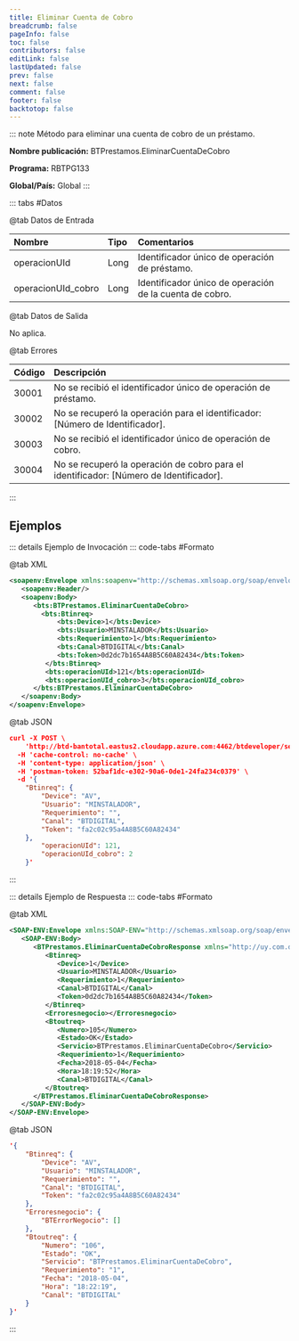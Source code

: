 ```yaml
---
title: Eliminar Cuenta de Cobro
breadcrumb: false
pageInfo: false
toc: false
contributors: false
editLink: false
lastUpdated: false
prev: false
next: false
comment: false
footer: false
backtotop: false
---
```


<!-- ABRE DATOS DEL MÉTODO -->
::: note Método para eliminar una cuenta de cobro de un préstamo.

**Nombre publicación:** BTPrestamos.EliminarCuentaDeCobro

**Programa:** RBTPG133

**Global/País:** Global
:::
<!-- CIERRA DATOS DEL MÉTODO -->

<!-- ABRE TABLA DE DATOS -->
::: tabs #Datos 

@tab Datos de Entrada

Nombre | Tipo | Comentarios
:--------- | :--------- | :---------
operacionUId | Long | Identificador único de operación de préstamo.
operacionUId_cobro | Long | Identificador único de operación de la cuenta de cobro.

@tab Datos de Salida

No aplica.

@tab Errores

Código | Descripción
:--------- | :-----------
30001 | No se recibió el identificador único de operación de préstamo.
30002 | No se recuperó la operación para el identificador: [Número de Identificador].
30003 | No se recibió el identificador único de operación de cobro.
30004 | No se recuperó la operación de cobro para el identificador: [Número de Identificador].
::: 
<!-- CIERRA TABLA DE DATOS -->

## **Ejemplos**

<!-- ABRE EJEMPLO DE INVOCACIÓN -->
::: details Ejemplo de Invocación 
::: code-tabs #Formato

@tab XML
```xml
<soapenv:Envelope xmlns:soapenv="http://schemas.xmlsoap.org/soap/envelope/" xmlns:bts="http://uy.com.dlya.bantotal/BTSOA/">
   <soapenv:Header/>
   <soapenv:Body>
      <bts:BTPrestamos.EliminarCuentaDeCobro>
		<bts:Btinreq>
            <bts:Device>1</bts:Device>
            <bts:Usuario>MINSTALADOR</bts:Usuario>
            <bts:Requerimiento>1</bts:Requerimiento>
            <bts:Canal>BTDIGITAL</bts:Canal>
            <bts:Token>0d2dc7b1654A8B5C60A82434</bts:Token>
         </bts:Btinreq>
         <bts:operacionUId>121</bts:operacionUId>
         <bts:operacionUId_cobro>3</bts:operacionUId_cobro>
      </bts:BTPrestamos.EliminarCuentaDeCobro>
   </soapenv:Body>
</soapenv:Envelope>
```

@tab JSON
```json
curl -X POST \
	'http://btd-bantotal.eastus2.cloudapp.azure.com:4462/btdeveloper/servlet/com.dlya.bantotal.odwsbt_BTPrestamos?EliminarCuentaDeCobro' \
  -H 'cache-control: no-cache' \
  -H 'content-type: application/json' \
  -H 'postman-token: 52baf1dc-e302-90a6-0de1-24fa234c0379' \
  -d '{
	"Btinreq": {
		"Device": "AV",
		"Usuario": "MINSTALADOR",
		"Requerimiento": "",
		"Canal": "BTDIGITAL",
		"Token": "fa2c02c95a4A8B5C60A82434"
	},
		"operacionUId": 121,
		"operacionUId_cobro": 2
	}'
```
:::
<!-- CIERRA EJEMPLO DE INVOCACIÓN -->

<!-- ABRE EJEMPLO DE RESPUESTA -->
::: details Ejemplo de Respuesta 
::: code-tabs #Formato

@tab XML
```xml
<SOAP-ENV:Envelope xmlns:SOAP-ENV="http://schemas.xmlsoap.org/soap/envelope/" xmlns:xsd="http://www.w3.org/2001/XMLSchema" xmlns:SOAP-ENC="http://schemas.xmlsoap.org/soap/encoding/" xmlns:xsi="http://www.w3.org/2001/XMLSchema-instance">
   <SOAP-ENV:Body>
      <BTPrestamos.EliminarCuentaDeCobroResponse xmlns="http://uy.com.dlya.bantotal/BTSOA/">
         <Btinreq>
            <Device>1</Device>
            <Usuario>MINSTALADOR</Usuario>
            <Requerimiento>1</Requerimiento>
            <Canal>BTDIGITAL</Canal>
            <Token>0d2dc7b1654A8B5C60A82434</Token>
         </Btinreq>
         <Erroresnegocio></Erroresnegocio>
         <Btoutreq>
            <Numero>105</Numero>
            <Estado>OK</Estado>
            <Servicio>BTPrestamos.EliminarCuentaDeCobro</Servicio>
            <Requerimiento>1</Requerimiento>
            <Fecha>2018-05-04</Fecha>
            <Hora>18:19:52</Hora>
            <Canal>BTDIGITAL</Canal>
         </Btoutreq>
      </BTPrestamos.EliminarCuentaDeCobroResponse>
   </SOAP-ENV:Body>
</SOAP-ENV:Envelope>
```

@tab JSON
```json
'{
	"Btinreq": {
		"Device": "AV",
		"Usuario": "MINSTALADOR",
		"Requerimiento": "",
		"Canal": "BTDIGITAL",
		"Token": "fa2c02c95a4A8B5C60A82434"
	},
    "Erroresnegocio": {
        "BTErrorNegocio": []
    },
    "Btoutreq": {
        "Numero": "106",
        "Estado": "OK",
        "Servicio": "BTPrestamos.EliminarCuentaDeCobro",
        "Requerimiento": "1",
        "Fecha": "2018-05-04",
        "Hora": "18:22:19",
        "Canal": "BTDIGITAL"
    }
}'
```
::: 
<!-- CIERRA EJEMPLO DE RESPUESTA -->